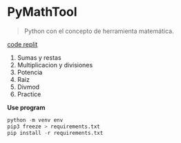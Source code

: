 # PyMathTool

> Python con el concepto de herramienta matemática.

[code replit](https://replit.com/@73994507/PyMathTool?v=1)

1. Sumas y restas
2. Multiplicacion y divisiones
3. Potencia
4. Raiz
5. Divmod
6. Practice



**Use program**
```python
python -m venv env
pip3 freeze > requirements.txt
pip install -r requirements.txt
```
